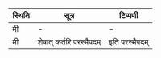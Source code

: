 | स्थिति | सूत्र | टिप्पणी |
| ----- | ------- | ------ |
| मी | - | - |
| मी | शेषात् कर्तरि परस्मैपदम् | इति परस्मैपदम् |
